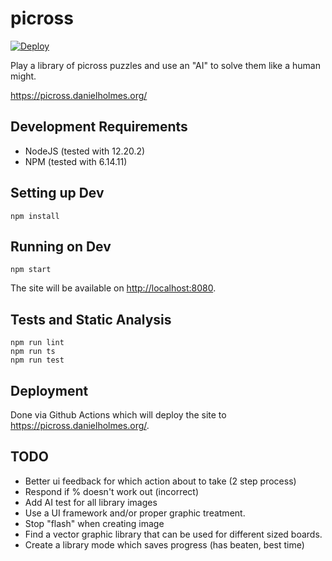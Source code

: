 # picross

[![Deploy](https://github.com/danielholmes/picross/actions/workflows/deploy.yml/badge.svg)](https://github.com/danielholmes/picross/actions/workflows/deploy.yml)

Play a library of picross puzzles and use an "AI" to solve them like a human might.

<https://picross.danielholmes.org/>


## Development Requirements

 - NodeJS (tested with 12.20.2)
 - NPM (tested with 6.14.11)


## Setting up Dev

`npm install`


## Running on Dev

`npm start`

The site will be available on <http://localhost:8080>.


## Tests and Static Analysis

```
npm run lint
npm run ts
npm run test
```

## Deployment

Done via Github Actions which will deploy the site to <https://picross.danielholmes.org/>.
 

## TODO

 - Better ui feedback for which action about to take (2 step process)
 - Respond if % doesn't work out (incorrect)
 - Add AI test for all library images
 - Use a UI framework and/or proper graphic treatment.
 - Stop "flash" when creating image
 - Find a vector graphic library that can be used for different sized boards.
 - Create a library mode which saves progress (has beaten, best time) 
